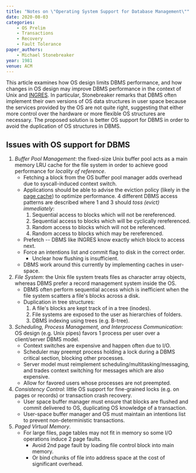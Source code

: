 ```yaml
---
title: "Notes on \"Operating System Support for Database Management\""
date: 2020-08-03
categories:
    - OS Prelim
    - Transactions
    - Recovery
    - Fault Tolerance
paper_authors:
    - Michael Stonebreaker
year: 1981
venue: ACM
---
```


This article examines how OS design limits DBMS performance, and how changes in OS design may improve DBMS performance in the context of Unix and [INGRES](https://en.wikipedia.org/wiki/Ingres_(database)).
In particular, Stonebreaker remarks that DBMS often implement their own versions of OS data structures in user space because the services provided by the OS are not quite right, suggesting that either more control over the hardware or more flexible OS structures are necessary.
The proposed solution is better OS support for DBMS in order to avoid the duplication of OS structures in DBMS.

## Issues with OS support for DBMS

1. *Buffer Pool Management*: the fixed-size Unix buffer pool acts as a main memory LRU cache for the file system in order to achieve good performance for *locality of reference*.
   - Fetching a block from the OS buffer pool manager adds overhead due to syscall-induced context switch.
   - Applications should be able to advise the eviction policy (likely in the [page cache](https://en.wikipedia.org/wiki/Page_cache)) to optimize performance. 4 different DBMS access patterns are described where 1 and 3 should *toss (evict) immediately*:
     1. Sequential access to blocks which will not be rereferenced.
     2. Sequential access to blocks which will be cyclically rereferenced.
     3. Random access to blocks which will not be referenced.
     4. Random access to blocks which may be rereferenced.
   - Prefetch -- DBMS like INGRES know exactly which block to access next.
   - Force an intentions list and commit flag to disk in the correct order.
     - Unclear how flushing is insufficient.
   - DBMS work around this currently by implementing caches in user-space.
2. *File System*: the Unix file system treats files as character array objects, whereas DBMS prefer a record management system inside the OS.
   - DBMS often perform sequential access which is inefficient when the file system scatters a file's blocks across a disk.
   - Duplication in tree structures:
     1. A file's blocks are kept track of in a tree (inodes).
     2. File systems are exposed to the user as hierarchies of folders.
     3. DBMS indexing using trees (e.g. B-tree).
3. *Scheduling, Process Management, and Interprocess Communication*: OS design (e.g. Unix pipes) favors 1 process per user over a client/server DBMS model.
   - Context switches are expensive and happen often due to I/O.
   - Scheduler may preempt process holding a lock during a DBMS critical section, blocking other processes.
   - Server model must reimplement scheduling/multitasking/messaging, and trades context switching for messages which are also expensive.
   - Allow for favored users whose processes are not preempted.
4. *Consistency Control*: little OS support for fine-grained locks (e.g. on pages or records) or transaction crash recovery.
   - User space buffer manager must ensure that blocks are flushed and commit delivered to OS, duplicating OS knowledge of a transaction.
   - User-space buffer manager and OS must maintain an intentions list to prevent non-deterministic transactions.
5. *Paged Virtual Memory*.
   - For large files, page tables may not fit in memory so some I/O operations induce 2 page faults.
     - Avoid 2nd page fault by loading file control block into main memory.
     - Or bind chunks of file into address space at the cost of significant overhead.
